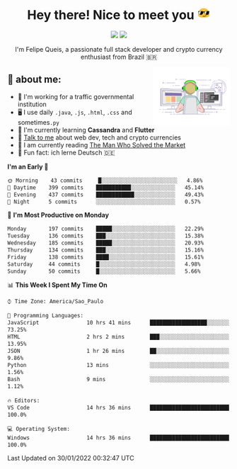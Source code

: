 
<h1 align="center">Hey there! Nice to meet you <img src="assets/sunglasses.gif" width="30"/></h1>

<p align="center">
  <a href="https://www.linkedin.com/in/fqueis"><img src="https://img.shields.io/badge/-LinkedIn-blue?style=flat&logo=Linkedin&logoColor=white" /></a>
  <a href="mailto:fqueis@gmail.com"><img src="https://img.shields.io/badge/-Gmail-c14438?style=flat&logo=Gmail&logoColor=white" /></a>
</p>

<p align="center">I'm Felipe Queis, a passionate full stack developer and crypto currency enthusiast from Brazil 🇧🇷</p>

<img width="35%" align="right" alt="fqueis" src="assets/profile.gif" /></p>

## 🤵 about me:

- 🏢 I'm working for a traffic governmental institution
- 🖥️ I use daily `.java`, `.js`, `.html`, `.css` and sometimes`.py`
- 🌱 I'm currently learning **Cassandra** and **Flutter**
- 💬 [Talk to me](https://github.com/fqueis/fqueis/discussions) about web dev, tech and crypto currencies
- 📖 I am currently reading [The Man Who Solved the Market](https://amzn.com/073521798X)
- 💭 Fun fact: ich lerne Deutsch 🇩🇪

<!--START_SECTION:waka-->
**I'm an Early 🐤** 

```text
🌞 Morning    43 commits     █░░░░░░░░░░░░░░░░░░░░░░░░   4.86% 
🌆 Daytime    399 commits    ███████████░░░░░░░░░░░░░░   45.14% 
🌃 Evening    437 commits    ████████████░░░░░░░░░░░░░   49.43% 
🌙 Night      5 commits      ░░░░░░░░░░░░░░░░░░░░░░░░░   0.57%

```
📅 **I'm Most Productive on Monday** 

```text
Monday       197 commits    █████░░░░░░░░░░░░░░░░░░░░   22.29% 
Tuesday      136 commits    ███░░░░░░░░░░░░░░░░░░░░░░   15.38% 
Wednesday    185 commits    █████░░░░░░░░░░░░░░░░░░░░   20.93% 
Thursday     134 commits    ███░░░░░░░░░░░░░░░░░░░░░░   15.16% 
Friday       138 commits    ████░░░░░░░░░░░░░░░░░░░░░   15.61% 
Saturday     44 commits     █░░░░░░░░░░░░░░░░░░░░░░░░   4.98% 
Sunday       50 commits     █░░░░░░░░░░░░░░░░░░░░░░░░   5.66%

```


📊 **This Week I Spent My Time On** 

```text
⌚︎ Time Zone: America/Sao_Paulo

💬 Programming Languages: 
JavaScript               10 hrs 41 mins      ██████████████████░░░░░░░   73.25% 
HTML                     2 hrs 2 mins        ███░░░░░░░░░░░░░░░░░░░░░░   13.95% 
JSON                     1 hr 26 mins        ██░░░░░░░░░░░░░░░░░░░░░░░   9.86% 
Python                   13 mins             ░░░░░░░░░░░░░░░░░░░░░░░░░   1.56% 
Bash                     9 mins              ░░░░░░░░░░░░░░░░░░░░░░░░░   1.12%

🔥 Editors: 
VS Code                  14 hrs 36 mins      █████████████████████████   100.0%

💻 Operating System: 
Windows                  14 hrs 36 mins      █████████████████████████   100.0%

```


 Last Updated on 30/01/2022 00:32:47 UTC
<!--END_SECTION:waka-->
